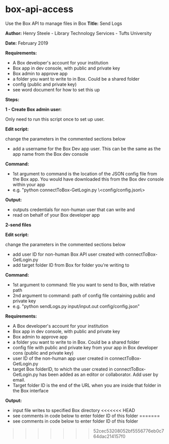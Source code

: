 # box-api-access
Use the Box API to manage files in Box
**Title:**      Send Logs

**Author:** Henry Steele - Library Technology Services - Tufts University

**Date:**    February 2019

**Requirements:**

- A Box developer&#39;s account for your institution
- Box app in dev console, with public and private key
- Box admin to approve app
- a folder you want to write to in Box.  Could be a shared folder
- config (public and private key)
- see word document for how to set this up



**Steps:**

**1 - Create Box admin user:**

  Only need to run this script once to set up user.

  **Edit script:**

  change the parameters in the commented sections below

  - add a username for the Box Dev app user.  This can be the same as the app name from the Box dev console

  **Command:**

  - 1st argument to command is the location of the JSON config file from the Box app.  You would have downloaded this from the Box dev console within your app
  - e.g. &quot;python connectToBox-GetLogin.py \\&lt;config/config.json\\&gt;

  **Output:**

   - outputs credentials for non-human user that can write and
   - read on behalf of your Box developer app

**2-send files**

  **Edit script:**

  change the parameters in the commented sections below

  - add user ID for non-human Box API user created with connectToBox-GetLogin.py  
  - add target folder ID from Box for folder you&#39;re writing to

 **Command:**

   - 1st argument to command:  file you want to send to Box, with relative path
   - 2nd argument to command:  path of config file containing public and private key
   - e.g. &quot;python sendLogs.py input/input.out config/config.json&quot;

   **Requirements:**

   - A Box developer&#39;s account for your institution
   - Box app in dev console, with public and private key
   - Box admin to approve app
   - a folder you want to write to in Box.  Could be a shared folder
   - config file with public and private key from your app in Box developer cons (public and private key)
   - user ID of the non-human app user created in  connectToBox-GetLogin.py
   - target Box folderID, to which the user created in connectToBox-GetLogin.py has been added as an editor or collaborator.  Add user by email.
   - Target folder ID is the end of the URL when you are inside that folder in the Box interface

   **Output:**

   - input file writes to specified Box directory
<<<<<<< HEAD
   - see comments in code below to enter folder ID of this folder
=======
   - see comments in code below to enter folder ID of this folder
>>>>>>> 52cec53208052bf5556776eb0c764dac214157f0
